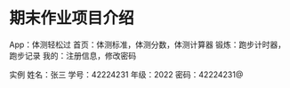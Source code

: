 # 期末作业项目介绍

App：体测轻松过
首页：体测标准，体测分数，体测计算器
锻炼：跑步计时器，跑步记录
我的：注册信息，修改密码

实例
姓名：张三
学号：42224231
年级：2022
密码：42224231@